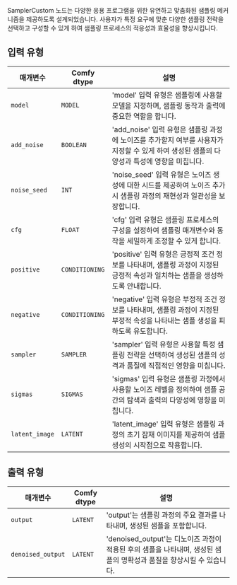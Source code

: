 
SamplerCustom 노드는 다양한 응용 프로그램을 위한 유연하고 맞춤화된 샘플링 메커니즘을 제공하도록 설계되었습니다. 사용자가 특정 요구에 맞춘 다양한 샘플링 전략을 선택하고 구성할 수 있게 하여 샘플링 프로세스의 적응성과 효율성을 향상시킵니다.
## 입력 유형

| 매개변수 | Comfy dtype | 설명 |
|-----------|--------------|-------------|
| `model`   | `MODEL`      | 'model' 입력 유형은 샘플링에 사용할 모델을 지정하며, 샘플링 동작과 출력에 중요한 역할을 합니다. |
| `add_noise` | `BOOLEAN`    | 'add_noise' 입력 유형은 샘플링 과정에 노이즈를 추가할지 여부를 사용자가 지정할 수 있게 하여 생성된 샘플의 다양성과 특성에 영향을 미칩니다. |
| `noise_seed` | `INT`        | 'noise_seed' 입력 유형은 노이즈 생성에 대한 시드를 제공하여 노이즈 추가 시 샘플링 과정의 재현성과 일관성을 보장합니다. |
| `cfg`     | `FLOAT`      | 'cfg' 입력 유형은 샘플링 프로세스의 구성을 설정하여 샘플링 매개변수와 동작을 세밀하게 조정할 수 있게 합니다. |
| `positive` | `CONDITIONING` | 'positive' 입력 유형은 긍정적 조건 정보를 나타내며, 샘플링 과정이 지정된 긍정적 속성과 일치하는 샘플을 생성하도록 안내합니다. |
| `negative` | `CONDITIONING` | 'negative' 입력 유형은 부정적 조건 정보를 나타내며, 샘플링 과정이 지정된 부정적 속성을 나타내는 샘플 생성을 피하도록 유도합니다. |
| `sampler` | `SAMPLER`    | 'sampler' 입력 유형은 사용할 특정 샘플링 전략을 선택하여 생성된 샘플의 성격과 품질에 직접적인 영향을 미칩니다. |
| `sigmas`  | `SIGMAS`     | 'sigmas' 입력 유형은 샘플링 과정에서 사용할 노이즈 레벨을 정의하여 샘플 공간의 탐색과 출력의 다양성에 영향을 미칩니다. |
| `latent_image` | `LATENT` | 'latent_image' 입력 유형은 샘플링 과정의 초기 잠재 이미지를 제공하여 샘플 생성의 시작점으로 작용합니다. |

## 출력 유형

| 매개변수 | Comfy dtype | 설명 |
|-----------|--------------|-------------|
| `output`  | `LATENT`     | 'output'는 샘플링 과정의 주요 결과를 나타내며, 생성된 샘플을 포함합니다. |
| `denoised_output` | `LATENT` | 'denoised_output'는 디노이즈 과정이 적용된 후의 샘플을 나타내며, 생성된 샘플의 명확성과 품질을 향상시킬 수 있습니다. |